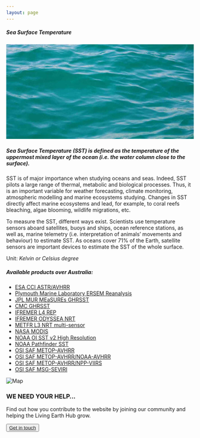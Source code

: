 ```yaml
---
layout: page
---
```


<!-- Content-section-start -->
<div class="container">
    <div class="row">
        <div class="col-12 mt-60">
            <h5 class="common-title">Sea Surface Temperature</h5>
        </div>
        <div class="col-xs-12 col-sm-12 col-ms-9 col-lg-9 col-xl-9 col-xxl-9">
            <div class="common-image pb-5">
                <img src="/assets/img/wales/big/sea-surface-temperature.jpg" class="img-fluid" alt="Sea Surface Temperature">
            </div>
            <div>
                <h5 class="font-weight-bold">Sea Surface Temperature (SST) is defined as the temperature of the uppermost mixed layer of the ocean (i.e. the water column close to the surface).</h5>
                <div class="pt-4">
                    <p>SST is of major importance when studying oceans and seas. Indeed, SST pilots a large range of thermal, metabolic and biological processes. Thus, it is an important variable for weather forecasting, climate monitoring, atmospheric modelling and marine ecosystems studying. Changes in SST directly affect marine ecosystems and lead, for example, to coral reefs bleaching, algae blooming, wildlife migrations, etc. </p>
                    <p>To measure the SST, different ways exist. Scientists use temperature sensors aboard satellites, buoys and ships, ocean reference stations, as well as, marine telemetry (i.e. interpretation of animals’ movements and behaviour) to estimate SST. As oceans cover 71% of the Earth, satellite sensors are important devices to estimate the SST of the whole surface. </p>
                    <p>Unit: <i>Kelvin or Celsius degree</i></p>
                </div>
            </div>
            <div class="row">
                <div class="col-xs-12 col-sm-6 col-md-7 col-lg-8">
                    <div class="py-5">
                        <h5 class="font-weight-bold mb-4">Available products over Australia:</h5>
                        <ul class="list-title">
                            <li class="list-item"><a href="http://catalogue.ceda.ac.uk/uuid/916986a220e6bad55411d9407ade347c" target="_blank">ESA&nbsp;CCI ASTR/AVHRR</a></li>
                            <li class="list-item"><a href="https://portal.ecosystem-modelling.pml.ac.uk/" target="_blank">Plymouth Marine Laboratory ERSEM Reanalysis</a></li>
                            <li class="list-item"><a href="https://podaac.jpl.nasa.gov/dataset/MUR-JPL-L4-GLOB-v4.1?ids=Collections&amp;values=CDR&amp;search=%22temperature%22" target="_blank">JPL MUR MEaSUREs GHRSST</a></li>
                            <li class="list-item"><a href="https://podaac.jpl.nasa.gov/dataset/CMC0.2deg-CMC-L4-GLOB-v2.0?ids=Platform&amp;values=Coriolis&amp;search=%22temperature%22" target="_blank">CMC GHRSST</a></li>
                            <li class="list-item"><a href="http://marine.copernicus.eu/services-portfolio/access-to-products/?option=com_csw&amp;view=details&amp;product_id=SST_NWS_SST_L4_REP_OBSERVATIONS_010_023" target="_blank">IFREMER L4 REP</a></li>
                            <li class="list-item"><a href="http://marine.copernicus.eu/services-portfolio/access-to-products/?option=com_csw&amp;view=details&amp;product_id=SST_NWS_SST_L4_NRT_OBSERVATIONS_010_003" target="_blank">IFREMER ODYSSEA NRT</a></li>
                            <li class="list-item"><a href="http://marine.copernicus.eu/services-portfolio/access-to-products/?option=com_csw&amp;view=details&amp;product_id=SST_EUR_SST_L3S_NRT_OBSERVATIONS_010_009_a" target="_blank">METFR L3 NRT multi-sensor</a></li>
                            <li class="list-item"><a href="https://oceancolor.gsfc.nasa.gov/" target="_blank">NASA MODIS</a></li>
                            <li class="list-item"><a href="https://www.esrl.noaa.gov/psd/data/gridded/data.noaa.oisst.v2.highres.html" target="_blank">NOAA OI SST v2 High Resolution</a></li>
                            <li class="list-item"><a href="https://www.ncdc.noaa.gov/cdr/oceanic/sea-surface-temperature-pathfinder" target="_blank">NOAA Pathfinder SST</a></li>
                            <li class="list-item"><a href="http://www.osi-saf.org/?q=content/global-metop-sea-surface-temperature" target="_blank">OSI&nbsp;SAF METOP-AVHRR</a></li>
                            <li class="list-item"><a href="http://www.osi-saf.org/?q=content/high-latitude-sea-and-ice-surface-temperature" target="_blank">OSI&nbsp;SAF METOP-AVHRR/NOAA-AVHRR</a></li>
                            <li class="list-item"><a href="http://www.osi-saf.org/?q=content/north-atlantic-regional-sea-surface-temperature" target="_blank">OSI&nbsp;SAF METOP-AVHRR/NPP-VIIRS</a></li>
                            <li class="list-item"><a href="http://www.osi-saf.org/?q=content/meteosat-sea-surface-temperature-a" target="_blank">OSI&nbsp;SAF MSG-SEVIRI</a></li>
                        </ul>
                    </div>
                </div>
                <div class="col-xs-12 col-sm-6 col-md-5 col-lg-4">
                    <div class="py-5">
                        <img src="/assets/img/wales/maps/sea-surface-temperature.webp" class="img-fluid" alt="Map">
                    </div>
                </div>
            </div>
        </div>
    </div>
</div>
<!-- Content-section-end -->

<!-- get-in-section-Start -->
<div class="container mb-100">
    <div class="get-in-section-main">
        <div class="get-in-section-dsc">
            <h3>WE NEED YOUR HELP&hellip;</h3>
            <p>Find out how you contribute to the website by joining our community and helping the Living Earth Hub grow.</p>
        </div>
        <button type="button"><a href="/contact/">Get in touch</a></button>
    </div>
</div>
<!-- get-in-section-End -->